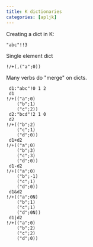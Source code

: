 ```yaml
---
title: K dictionaries
categories: [apljk]
---
```


Creating a dict in K:

```
"abc"!!3
```


Single element dict
```
!/+(,("a";0))
```

Many verbs do "merge" on dicts.

```
 d1:"abc"!0 1 2
 d1
!/+(("a";0)
    ("b";1)
    ("c";2))
 d2:"bcd"!2 1 0
 d2
!/+(("b";2)
    ("c";1)
    ("d";0))
 d1+d2
!/+(("a";0)
    ("b";3)
    ("c";3)
    ("d";0))
 d1-d2
!/+(("a";0)
    ("b";-1)
    ("c";1)
    ("d";0))
 d1&d2
!/+(("a";0N)
    ("b";1)
    ("c";1)
    ("d";0N))
 d1|d2
!/+(("a";0)
    ("b";2)
    ("c";2)
    ("d";0))
```
